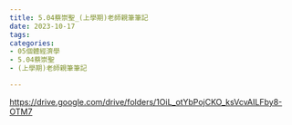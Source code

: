 ```yaml
---
title: 5.04蔡崇聖_(上學期)老師親筆筆記
date: 2023-10-17
tags: 
categories:
- 05個體經濟學
- 5.04蔡崇聖
- (上學期)老師親筆筆記

---
```

https://drive.google.com/drive/folders/1OiL_otYbPojCKO_ksVcvAILFby8-OTM7
